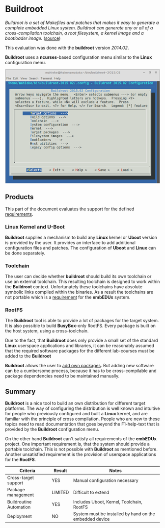 # Buildroot
*Buildroot is a set of Makefiles and patches that makes it easy to generate a
complete embedded Linux system. Buildroot can generate any or all of a
cross-compilation toolchain, a root filesystem, a kernel image and a bootloader
image.* ([source](http://buildroot.uclibc.org/about.html))

This evaluation was done with the **buildroot** version *2014.02*.

**Buildroot** uses a **ncurses**-based configuration menu similar to the
**Linux** configuration menu. 

![**Buildroot** configuration via **ncurses**](background/evaluation/comparison/img/buildroot_configuration.png)

## Products
This part of the document evaluates the support for the defined
[requirements](../../requirements.md).

### Linux Kernel and U-Boot
**Buildroot** supplies a mechanism to build any **Linux** kernel or **Uboot**
version is provided by the user. It provides an interface to add additional
configuration files and patches. The configuration of **Uboot** and **Linux**
can be done separately.

### Toolchain
The user can decide whether **buildroot** should build its own toolchain or use
an external toolchain. This resulting toolchain is designed to work within the
**Buildroot** context. Unfortunately these toolchains have absolute symbolic
links compiled within the binaries. As a result the toolchains are not portable
which is a [requirement](../../requirements.md#lab-course-specific-requirements)
for the **embEDUx** system.

### RootFS
The **Buildroot** tool is able to provide a lot of packages for the target
system. It is also possible to build **BusyBox**-only RootFS. Every package is
built on the host system, using a cross-toolchain.

Due to the fact, that **Buildroot** does only provide a small set of the
standard **Linux** userspace applications and libraries, it can be reasonably
assumed that the required software packages for the different lab-courses must
be added to the **Buildroot** 

**Buildroot** allows the user to [add own packages](http://buildroot.uclibc.org/downloads/manual/manual.html#adding-packages).
But adding new software can be a cumbersome process, because it has to be 
cross-compilable and package dependencies need to be maintained manually.


## Summary
**Buildroot** is a nice tool to build an own distribution for
different target platforms. The way of configuring the distribution is well
known and intuitive for people who previously configured and built a **Linux**
kernel, and are familiar with the principle of cross compilation. People who are
new to these topics need to read documentation that goes beyond the F1-help-text
that is provided by the **Buildroot** configuration menu.

On the other hand **Buildroot** can't satisfy all requirements of the
**embEDUx** project. One important requirement is, that the system should
provide a portable toolchain. This is not possible with **Buildroot** as
mentioned before. Another unsatisfied requirement is the provision of userspace
applications for the **RootFS**. 

Criteria | Result | Notes 
--- | --- | --- 
Cross-target support | YES | Manual configuration necessary 
Package management | LIMITED | Difficult to extend 
Buildroutine Automation | YES | Includes Uboot, Kernel, Toolchain, RootFS 
Deployment | NO | System must be installed by hand on the embedded device

